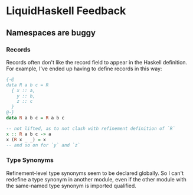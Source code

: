 # LiquidHaskell Feedback

## Namespaces are buggy

### Records

Records often don't like the record field to appear in the Haskell definition.
For example, I've ended up having to define records in this way:

```haskell
{-@
data R a b c = R
  { x :: a,
    y :: b,
    z :: c
  }
@-}
data R a b c = R a b c

-- not lifted, as to not clash with refinement definition of `R`
x :: R a b c -> a
x (R x _ _) = x
-- and so on for `y` and `z`
```

### Type Synonyms

Refinement-level type synonyms seem to be declared globally. So I can't redefine
a type synonym in another module, even if the other module with the same-named
type synonym is imported qualified.
